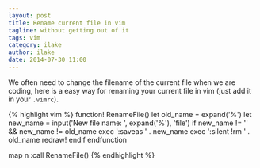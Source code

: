 ```yaml
---
layout: post
title: Rename current file in vim
tagline: without getting out of it
tags: vim
category: ilake
author: ilake
date: 2014-07-30 11:00
---
```

We often need to change the filename of the current file when we are coding, here is a easy way for renaming your current file in vim (just add it in your `.vimrc`).

{% highlight vim %}
function! RenameFile()
  let old_name = expand('%')
  let new_name = input('New file name: ', expand('%'), 'file')
  if new_name != '' && new_name != old_name
    exec ':saveas ' . new_name
    exec ':silent !rm ' . old_name
    redraw!
  endif
endfunction

map <leader>n :call RenameFile()<cr>
{% endhighlight %}
